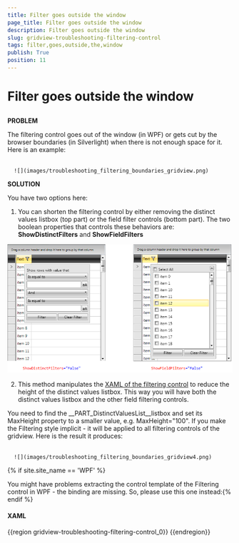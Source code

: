 ```yaml
---
title: Filter goes outside the window
page_title: Filter goes outside the window
description: Filter goes outside the window
slug: gridview-troubleshooting-filtering-control
tags: filter,goes,outside,the,window
publish: True
position: 11
---
```


# Filter goes outside the window



## 

__PROBLEM__

The filtering control goes out of the window (in WPF) or gets cut by the browser boundaries (in Silverlight) when there is not enough space for it. Here is an example:




         
      ![](images/troubleshooting_filtering_boundaries_gridview.png)



__SOLUTION__

You have two options here:

1. You can shorten the filtering control by either removing the distinct values listbox (top part) or the field filter controls (bottom part). The two boolean properties that controls these behaviors are: __ShowDistinctFilters__ and __ShowFieldFilters__

__![](images/troubleshooting_filtering_boundaries_gridview2.png)__



2. This method manipulates the [XAML of the filtering control](2CD6EAA0-C735-4FA2-B921-A0D1A4452C10#FilteringControl) to reduce the height of the distinct values listbox. This way you will have both the distinct values listbox and the other field filtering controls.

You need to find the __PART_DistinctValuesList__listbox and set its MaxHeight property to a smaller value, e.g. MaxHeight="100". If you make the Filtering style implicit - it will be applied to all filtering controls of the gridview. Here is the result it produces:




         
      ![](images/troubleshooting_filtering_boundaries_gridview4.png)

{% if site.site_name == 'WPF' %}

You might have problems extracting the control template of the Filtering control in WPF - the binding are missing. So, please use this one instead:{% endif %}

#### __XAML__

{{region gridview-troubleshooting-filtering-control_0}}
	<Style TargetType="telerik:FilteringControl" >
	            <Setter Property="Template">
	                <Setter.Value>
	                    <ControlTemplate TargetType="telerik:FilteringControl">
	                        <Border BorderBrush="{TemplateBinding BorderBrush}" BorderThickness="{TemplateBinding BorderThickness}" CornerRadius="1" Margin="{TemplateBinding Margin}">
	                            <Border BorderBrush="White" BorderThickness="1" Background="{TemplateBinding Background}">
	                                <Grid>
	                                    <StackPanel HorizontalAlignment="{TemplateBinding HorizontalContentAlignment}" MaxWidth="350" Margin="{TemplateBinding Padding}" MinWidth="200" VerticalAlignment="{TemplateBinding VerticalContentAlignment}">
	                                        <StackPanel x:Name="PART_DistinctFilter" Visibility="{TemplateBinding DistinctFiltersVisibility}">
	                                            <CheckBox x:Name="PART_SelectAllCheckBox" Content="Select All" IsChecked="{Binding SelectAll, Mode=TwoWay}" Margin="0,2" telerik:LocalizationManager.ResourceKey="GridViewFilterSelectAll">
	                                                <telerik:StyleManager.Theme>
	                                                    <telerik:Office_BlackTheme/>
	                                                </telerik:StyleManager.Theme>
	                                            </CheckBox>
	                                            <ListBox x:Name="PART_DistinctValuesList" ItemsSource="{Binding DistinctValues}" ScrollViewer.HorizontalScrollBarVisibility="Auto" 
	                                                     MaxHeight="100" SelectionMode="Multiple">
	                                                <ListBox.ItemTemplate>
	                                                    <DataTemplate>
	                                                        <CheckBox Content="{Binding ConvertedValue}" IsChecked="{Binding IsActive, Mode=TwoWay}" VerticalContentAlignment="Center">
	                                                            <telerik:StyleManager.Theme>
	                                                                <telerik:Office_BlackTheme/>
	                                                            </telerik:StyleManager.Theme>
	                                                        </CheckBox>
	                                                    </DataTemplate>
	                                                </ListBox.ItemTemplate>
	                                                <telerik:StyleManager.Theme>
	                                                    <telerik:Office_BlackTheme/>
	                                                </telerik:StyleManager.Theme>
	                                            </ListBox>
	                                        </StackPanel>
	                                        <StackPanel Margin="0,2" Visibility="{TemplateBinding FieldFiltersVisibility}">
	                                            <TextBlock Margin="0,2,0,0" telerik:LocalizationManager.ResourceKey="GridViewFilterShowRowsWithValueThat" Text="Show rows with value that"></TextBlock>
	                                            <telerik:RadComboBox x:Name="PART_Filter1ComboBox" ItemsSource="{Binding AvailableActions}" SelectedItem="{Binding Filter1.Operator, Mode=TwoWay}"  Margin="0,2">
	                                                <telerik:RadComboBox.ItemTemplate>
	                                                    <DataTemplate>
	                                                        <TextBlock>
	               <TextBlock.Text>
	                <Binding>
	                 <Binding.Converter>
	                  <telerik:FilterOperatorConverter/>
	                 </Binding.Converter>
	                </Binding>
	               </TextBlock.Text>
	                                                        </TextBlock>
	                                                    </DataTemplate>
	                                                </telerik:RadComboBox.ItemTemplate>
	                                                <telerik:StyleManager.Theme>
	                                                    <telerik:Office_BlackTheme/>
	                                                </telerik:StyleManager.Theme>
	                                            </telerik:RadComboBox>
	                                            <ContentControl x:Name="PART_Filter1ContentControl" DataContext="{Binding Filter1}" HorizontalContentAlignment="Stretch" Margin="0,2" VerticalContentAlignment="Stretch"/>
	                                            <telerik:RadComboBox x:Name="PART_LogicalOperatorsComboBox"  ItemsSource="{Binding LogicalOperators}" SelectedItem="{Binding FieldFilterLogicalOperator, Mode=TwoWay}" Margin="0,2">
	                                                <telerik:RadComboBox.ItemTemplate>
	                                                    <DataTemplate>
	                                                        <TextBlock>
	               <TextBlock.Text>
	                <Binding>
	                 <Binding.Converter>
	                  <telerik:FilterCompositionLogicalOperatorConverter/>
	                 </Binding.Converter>
	                </Binding>
	               </TextBlock.Text>
	                                                        </TextBlock>
	                                                    </DataTemplate>
	                                                </telerik:RadComboBox.ItemTemplate>
	                                                <telerik:StyleManager.Theme>
	                                                    <telerik:Office_BlackTheme/>
	                                                </telerik:StyleManager.Theme>
	                                            </telerik:RadComboBox>
	                                            <telerik:RadComboBox x:Name="PART_Filter2ComboBox" ItemsSource="{Binding AvailableActions}"  SelectedItem="{Binding Filter2.Operator, Mode=TwoWay}"  Margin="0,2">
	                                                <telerik:RadComboBox.ItemTemplate>
	                                                    <DataTemplate>
	                                                        <TextBlock>
	               <TextBlock.Text>
	                <Binding>
	                 <Binding.Converter>
	                  <telerik:FilterOperatorConverter/>
	                 </Binding.Converter>
	                </Binding>
	               </TextBlock.Text>
	                                                        </TextBlock>
	                                                    </DataTemplate>
	                                                </telerik:RadComboBox.ItemTemplate>
	                                                <telerik:StyleManager.Theme>
	                                                    <telerik:Office_BlackTheme/>
	                                                </telerik:StyleManager.Theme>
	                                            </telerik:RadComboBox>
	                                            <ContentControl x:Name="PART_Filter2ContentControl" DataContext="{Binding Filter2}" HorizontalContentAlignment="Stretch" Margin="0,2" VerticalContentAlignment="Stretch"/>
	                                        </StackPanel>
	                                        <Grid>
	                                            <Grid.ColumnDefinitions>
	                                                <ColumnDefinition/>
	                                                <ColumnDefinition/>
	                                            </Grid.ColumnDefinitions>
	                                            <Button x:Name="PART_ApplyFilterButton" Content="Filter" Grid.Column="0" Height="22" Margin="0,2,2,2" telerik:LocalizationManager.ResourceKey="GridViewFilter">
	                                                <telerik:StyleManager.Theme>
	                                                    <telerik:Office_BlackTheme/>
	                                                </telerik:StyleManager.Theme>
	                                            </Button>
	                                            <Button x:Name="PART_ClearFilterButton" Content="Clear Filter" Grid.Column="1" Height="22" Margin="2,2,0,2" telerik:LocalizationManager.ResourceKey="GridViewClearFilter">
	                                                <telerik:StyleManager.Theme>
	                                                    <telerik:Office_BlackTheme/>
	                                                </telerik:StyleManager.Theme>
	                                            </Button>
	                                        </Grid>
	                                    </StackPanel>
	                                    <telerik:RadButton x:Name="PART_FilterCloseButton" HorizontalAlignment="Right" Height="13" Margin="{TemplateBinding Padding}" VerticalAlignment="Top" Width="13">
	                                        <telerik:StyleManager.Theme>
	                                            <telerik:Office_BlackTheme/>
	                                        </telerik:StyleManager.Theme>
	                                        <Path Data="M4,4L5,4 5,5 4,5z M0,4L1,4 1,5 0,5z M3,3L4,3 4,4 3,4z M1,3L2,3 2,4 1,4z M2,2L3,2 3,3 2,3z M4,0L5,0 5,1 4,1 4,2 3,2 3,0.99999994 4,0.99999994z M0,0L1,0 1,0.99999994 2,0.99999994 2,2 1,2 1,1 0,1z" Fill="Black" HorizontalAlignment="{TemplateBinding HorizontalContentAlignment}" Height="6" VerticalAlignment="{TemplateBinding VerticalContentAlignment}" Width="6"/>
	                                    </telerik:RadButton>
	                                </Grid>
	                            </Border>
	                        </Border>
	                    </ControlTemplate>
	                </Setter.Value>
	            </Setter>
	            <Setter Property="Background" Value="#FFE4E4E4"/>
	            <Setter Property="BorderBrush" Value="#FF848484"/>
	            <Setter Property="Padding" Value="5"/>
	            <Setter Property="Margin" Value="0,2,0,0"/>
	            <Setter Property="BorderThickness" Value="1"/>
	            <Setter Property="VerticalContentAlignment" Value="Stretch"/>
	            <Setter Property="HorizontalContentAlignment" Value="Stretch"/>
	            <Setter Property="Foreground" Value="Black"/>
	            <Setter Property="SnapsToDevicePixels" Value="True"/>
	        </Style>
	{{endregion}}



